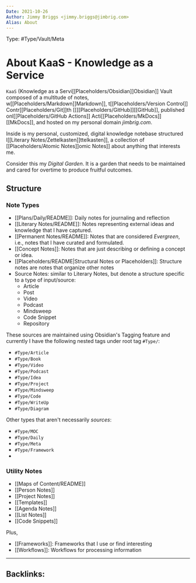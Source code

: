 ```yaml
---
Date: 2021-10-26
Author: Jimmy Briggs <jimmy.briggs@jimbrig.com>
Alias: About
---
```


Type: #Type/Vault/Meta

# About KaaS - Knowledge as a Service

`KaaS` (Knowledge as a Servi[[Placeholders/Obsidian]]Obsidian]] Vault composed of a multitude of notes, w[[Placeholders/Markdown]]Markdown]], t[[Placeholders/Version Control]] Contr[[Placeholders/Git]]th [[[[Placeholders/GitHub]][[GitHub]], published onl[[Placeholders/GitHub Actions]] Acti[[Placeholders/MkDocs]][[MkDocs]], and hosted on my personal domain *jimbrig.com*.

Inside is my personal, customized, digital knowledge notebase structured l[[Literary Notes/Zettelkasten]]ttelkasten]], a collection of [[Placeholders/Atomic Notes]]omic Notes]] about anything that interests me.

Consider this my *Digital Garden*. It is a garden that needs to be maintained and cared for overtime to produce fruitful outcomes.

## Structure

### Note Types

- [[Plans/Daily/README]]: Daily notes for journaling and reflection
- [[Literary Notes/README]]: Notes representing external ideas and knowledge that I have captured.
- [[Permanent Notes/README]]: Notes that are considered *Evergreen*, i.e., notes that I have curated and formulated.
- [[Concept Notes]]: Notes that are just describing or defining a concept or idea.
- [[Placeholders/README|Structural Notes or Placeholders]]: Structure notes are notes that organize other notes
- Source Notes: similar to Literary Notes, but denote a structure specific to a type of input/source:
	- Article
	- Post
	- Video
	- Podcast
	- Mindsweep
	- Code Snippet
	- Repository

These sources are maintained using Obsidian's Tagging feature and currently I have the following nested tags under root tag `#Type/`:
- `#Type/Article`
- `#Type/Book`
- `#Type/Video`
- `#Type/Podcast`
- `#Type/Idea`
- `#Type/Project`
- `#Type/Mindsweep`
- `#Type/Code`
- `#Type/WriteUp`
- `#Type/Diagram`

Other types that aren't necessarily *sources*:

- `#Type/MOC`
- `#Type/Daily`
- `#Type/Meta`
- `#Type/Framework`
- 
### Utility Notes

- [[Maps of Content/README]]
- [[Person Notes]]
- [[Project Notes]]
- [[Templates]]
- [[Agenda Notes]]
- [[List Notes]]
- [[Code Snippets]]

Plus,

- [[Frameworks]]: Frameworks that I use or find interesting
- [[Workflows]]: Workflows for processing information




***

Backlinks:
-	
